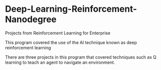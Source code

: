 # Deep-Learning-Reinforcement-Nanodegree
Projects from Reinforcement Learning for Enterprise

This program covered the use of the AI technique known as deep reinforcement learning 

There are three projects in this program that covered techniques such as Q learning to teach an agent to navigate an environment. 

